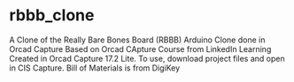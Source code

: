 # rbbb_clone
A Clone of the Really Bare Bones Board (RBBB) Arduino Clone done in Orcad Capture
Based on Orcad CApture Course from LinkedIn Learning
Created in Orcad Capture 17.2 Lite.
To use, download project files and open in CIS Capture. Bill of Materials is from DigiKey
